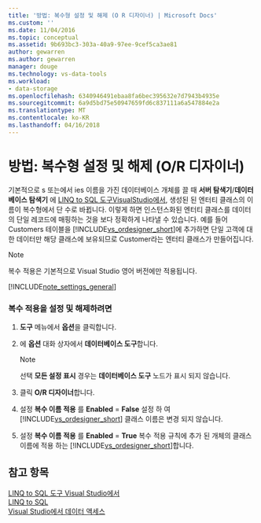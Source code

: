 ```yaml
---
title: '방법: 복수형 설정 및 해제 (O R 디자이너) | Microsoft Docs'
ms.custom: ''
ms.date: 11/04/2016
ms.topic: conceptual
ms.assetid: 9b693bc3-303a-40a9-97ee-9cef5ca3ae81
author: gewarren
ms.author: gewarren
manager: douge
ms.technology: vs-data-tools
ms.workload:
- data-storage
ms.openlocfilehash: 6340946491ebaa8fa6bec395632e7d7943b4935e
ms.sourcegitcommit: 6a9d5bd75e50947659fd6c837111a6a547884e2a
ms.translationtype: MT
ms.contentlocale: ko-KR
ms.lasthandoff: 04/16/2018
---
```

# <a name="how-to-turn-pluralization-on-and-off-or-designer"></a>방법: 복수형 설정 및 해제 (O/R 디자이너)
기본적으로 s 또는에서 ies 이름을 가진 데이터베이스 개체를 끌 때 **서버 탐색기**/**데이터베이스 탐색기** 에 [LINQ to SQL 도구VisualStudio에서](../data-tools/linq-to-sql-tools-in-visual-studio2.md), 생성된 된 엔터티 클래스의 이름이 복수형에서 단 수로 바뀝니다. 이렇게 하면 인스턴스화된 엔터티 클래스를 데이터의 단일 레코드에 매핑하는 것을 보다 정확하게 나타낼 수 있습니다. 예를 들어 Customers 테이블을 [!INCLUDE[vs_ordesigner_short](../data-tools/includes/vs_ordesigner_short_md.md)]에 추가하면 단일 고객에 대한 데이터만 해당 클래스에 보유되므로 Customer라는 엔터티 클래스가 만들어집니다.  
  
> [!NOTE]
>  복수 적용은 기본적으로 Visual Studio 영어 버전에만 적용됩니다.  
  
[!INCLUDE[note_settings_general](../data-tools/includes/note_settings_general_md.md)]  
  
### <a name="to-turn-pluralization-on-and-off"></a>복수 적용을 설정 및 해제하려면  
  
1.  **도구** 메뉴에서 **옵션**을 클릭합니다.  
  
2.  에 **옵션** 대화 상자에서 **데이터베이스 도구**합니다.  
  
    > [!NOTE]
    >  선택 **모든 설정 표시** 경우는 **데이터베이스 도구** 노드가 표시 되지 않습니다.  
  
3.  클릭 **O/R 디자이너**합니다.  
  
4.  설정 **복수 이름 적용** 를 **Enabled** = **False** 설정 하 여 [!INCLUDE[vs_ordesigner_short](../data-tools/includes/vs_ordesigner_short_md.md)] 클래스 이름은 변경 되지 않습니다.  
  
5.  설정 **복수 이름 적용** 를 **Enabled** = **True** 복수 적용 규칙에 추가 된 개체의 클래스 이름에 적용 하는 [!INCLUDE[vs_ordesigner_short](../data-tools/includes/vs_ordesigner_short_md.md)]합니다.  
  
## <a name="see-also"></a>참고 항목  
[LINQ to SQL 도구 Visual Studio에서](../data-tools/linq-to-sql-tools-in-visual-studio2.md)   
[LINQ to SQL](/dotnet/framework/data/adonet/sql/linq/index)   
[Visual Studio에서 데이터 액세스](../data-tools/accessing-data-in-visual-studio.md)